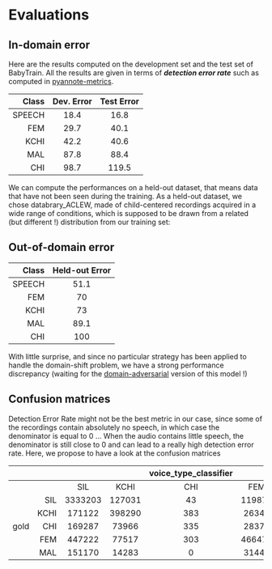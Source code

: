 # Evaluations

## In-domain error 
Here are the results computed on the development set and the test set of BabyTrain.
All the results are given in terms of ***detection error rate*** such as computed in [pyannote-metrics](https://github.com/pyannote/pyannote-metrics).

| Class | Dev. Error | Test Error |
| -----:|:-----:|:-----:|
| SPEECH | 18.4 | 16.8 |
| FEM | 29.7 | 40.1 |
| KCHI | 42.2 | 40.6 |
| MAL | 87.8 |  88.4 |
| CHI | 98.7 | 119.5 |

We can compute the performances on a held-out dataset, that means data that have not been seen during the training.
As a held-out dataset, we chose databrary_ACLEW, made of child-centered recordings acquired in a wide range of conditions, which is supposed to be drawn from a related (but different !) distribution from our training set:

## Out-of-domain error 

| Class | Held-out Error |
| -----:|:-----:|
| SPEECH | 51.1 |
| FEM | 70 |
| KCHI | 73 |
| MAL | 89.1 |
| CHI | 100 |

With little surprise, and since no particular strategy has been applied to handle the domain-shift problem, we have a strong performance discrepancy (waiting for the [domain-adversarial](https://arxiv.org/abs/1910.10655) version of this model !)

## Confusion matrices

Detection Error Rate might not be the best metric in our case, since some of the recordings contain absolutely no speech, in which case the denominator is equal to 0 ...
When the audio contains little speech, the denominator is still close to 0 and can lead to a really high detection error rate.
Here, we propose to have a look at the confusion matrices

|| | | | voice_type_classifier  | | |
|:---| -----:|:-----:|:-----:|:-----:|:-----:|:-----:|
| | | SIL  |  KCHI | CHI  |   FEM  | MAL |
| | SIL  | 3333203 | 127031 |  43 | 119878 | 12473 |
| | KCHI  | 171122 | 398290 | 383 |  26344 | 2123 |
|gold| CHI  | 169287 | 73966 | 335  | 28379 |  1183 |
| | FEM | 447222 | 77517 | 303 | 466477 | 17534 |
| | MAL  | 151170  | 14283   | 0 |  31444 | 56321 |